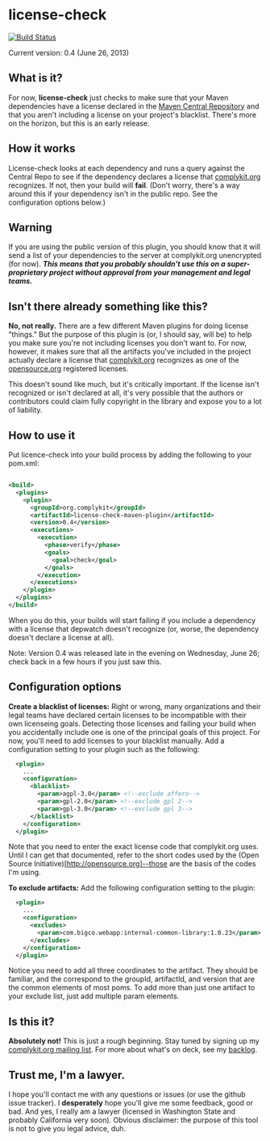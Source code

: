 license-check
=============

[![Build Status](https://travis-ci.org/mrice/license-check.png)](https://travis-ci.org/mrice/license-check)

Current version: 0.4 (June 26, 2013)

What is it?
--------------
For now, **license-check** just checks to make sure that your Maven dependencies have a license declared in the [Maven Central Repository](http://search.maven.org) and that you aren't including a license on your project's blacklist. There's more on the horizon, but this is an early release. 

How it works
--------------
License-check looks at each dependency and runs a query against the Central Repo to see if the dependency declares a license that [complykit.org](http://complykit.org) recognizes. If not, then your build will **fail**. (Don't worry, there's a way around this if your dependency isn't in the public repo. See the configuration options below.)

Warning
--------------
If you are using the public version of this plugin, you should know that it will send a list of your dependencies to the server at complykit.org unencrypted (for now). ***This means that you probably shouldn't use this on a super-proprietary project without approval from your management and legal teams.***

Isn't there already something like this?
---------------
**No, not really.** There are a few different Maven plugins for doing license "things." But the purpose of this plugin is (or, I should say, will be) to help you make sure you're not including licenses you don't want to. For now, however, it makes sure that all the artifacts you've included in the project actually declare a license that [complykit.org](http://complykit.org) recognizes as one of the [opensource.org](http://www.opensource.org/) registered licenses. 

This doesn't sound like much, but it's critically important. If the license isn't recognized or isn't declared at all, it's very possible that the authors or contributors could claim fully copyright in the library and expose you to a lot of liability. 

How to use it
---------------
Put licence-check into your build process by adding the following to your pom.xml:

```xml

<build>
  <plugins>
    <plugin>
      <groupId>org.complykit</groupId>
      <artifactId>license-check-maven-plugin</artifactId>
      <version>0.4</version>
      <executions>
        <execution>
          <phase>verify</phase>
          <goals>
            <goal>check</goal>
          </goals>
        </execution>
      </executions>
    </plugin>
  </plugins>
</build>

```

When you do this, your builds will start failing if you include a dependency with a license that depwatch doesn't recognize (or, worse, the dependency doesn't declare a license at all).

Note: Version 0.4 was released late in the evening on Wednesday, June 26; check back in a few hours if you just saw this.

Configuration options
---------------
**Create a blacklist of licenses:** Right or wrong, many organizations and their legal teams have declared certain licenses to be incompatible with their own licenseing goals. Detecting those licenses and failing your build when you accidentally include one is one of the principal goals of this project. For now, you'll need to add licenses to your blacklist manually. Add a configuration setting to your plugin such as the following:

```xml
  <plugin>
    ...
    <configuration>
      <blacklist>
        <param>agpl-3.0</param> <!--exclude affero-->
        <param>gpl-2.0</param> <!--exclude gpl 2-->
        <param>gpl-3.0</param> <!--exclude gpl 3-->
      </blacklist>
    </configuration>
  </plugin>
```

Note that you need to enter the exact license code that complykit.org uses. Until I can get that documented, refer to the short codes used by the (Open Source Initiative)[http://opensource.org]--those are the basis of the codes I'm using.

**To exclude artifacts:** Add the following configuration setting to the plugin:

```xml
  <plugin>
    ...
    <configuration>
      <excludes>
        <param>com.bigco.webapp:internal-common-library:1.0.23</param>
      </excludes>
    </configuration>
  </plugin>
```

Notice you need to add all three coordinates to the artifact. They should be familiar, and the correspond to the groupId, artifactId, and version that are the common elements of most poms. To add more than just one artifact to your exclude list, just add multiple param elements.


Is this it?
---------------
**Absolutely not!** This is just a rough beginning. Stay tuned by signing up my [complykit.org mailing list](http://complykit.org). For more about what's on deck, see my [backlog](https://github.com/mrice/license-check/backlog.md).


Trust me, I'm a lawyer.
---------------
I hope you'll contact me with any questions or issues (or use the github issue tracker). I **desperately** hope you'll give me some feedback, good or bad. And yes, I really am a lawyer (licensed in Washington State and probably California very soon). Obvious disclaimer: the purpose of this tool is not to give you legal advice, duh.